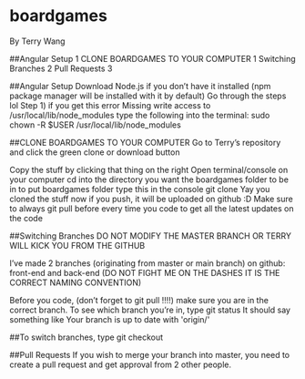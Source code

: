 ﻿# boardgames
By Terry Wang

##Angular Setup	1
CLONE BOARDGAMES TO YOUR COMPUTER	1
Switching Branches	2
Pull Requests	3

##Angular Setup
Download Node.js if you don’t have it installed (npm package manager will be installed with it by default)
Go through the steps lol
Step 1) if you get this error
Missing write access to /usr/local/lib/node_modules
type the following into the terminal:
sudo chown -R $USER /usr/local/lib/node_modules


##CLONE BOARDGAMES TO YOUR COMPUTER
Go to Terry’s repository and click the green clone or download button

Copy the stuff by clicking that thing on the right
Open terminal/console on your computer
cd into the directory you want the boardgames folder to be in
to put boardgames folder type this in the console
git clone <the stuff you copied with no angle brackets yo>
Yay you cloned the stuff now if you push, it will be uploaded on github :D
Make sure to always git pull before every time you code to get all the latest updates on the code
 
##Switching Branches
DO NOT MODIFY THE MASTER BRANCH OR TERRY WILL KICK YOU FROM THE GITHUB

I’ve made 2 branches (originating from master or main branch) on github: 
front-end and back-end (DO NOT FIGHT ME ON THE DASHES IT IS THE CORRECT NAMING CONVENTION)

Before you code, (don’t forget to git pull !!!!) make sure you are in the correct branch. 
To see which branch you’re in, type
git status
It should say something like 
Your branch is up to date with 'origin/<branch name>'


##To switch branches, type
git checkout <name of branch without the angle brackets>

##Pull Requests
If you wish to merge your branch into master, you need to create a pull request and get approval from 2 other people.
